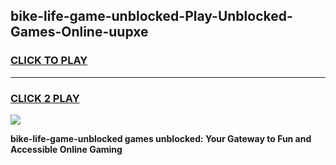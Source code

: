
## bike-life-game-unblocked-Play-Unblocked-Games-Online-uupxe
<h3>
<a href="https://premium76.site?title=bike-life-game-unblocked&ref=25A">CLICK TO PLAY</a></h3>
<hr>

<h3>
<a href="https://premium76.site?title=bike-life-game-unblocked&ref=25A">CLICK 2 PLAY</a>
  
</h3>

<a href="https://premium76.site?title=bike-life-game-unblocked&ref=25A"><img src="https://clearcache.store/games.png"></a>


**bike-life-game-unblocked games unblocked: Your Gateway to Fun and Accessible Online Gaming**
